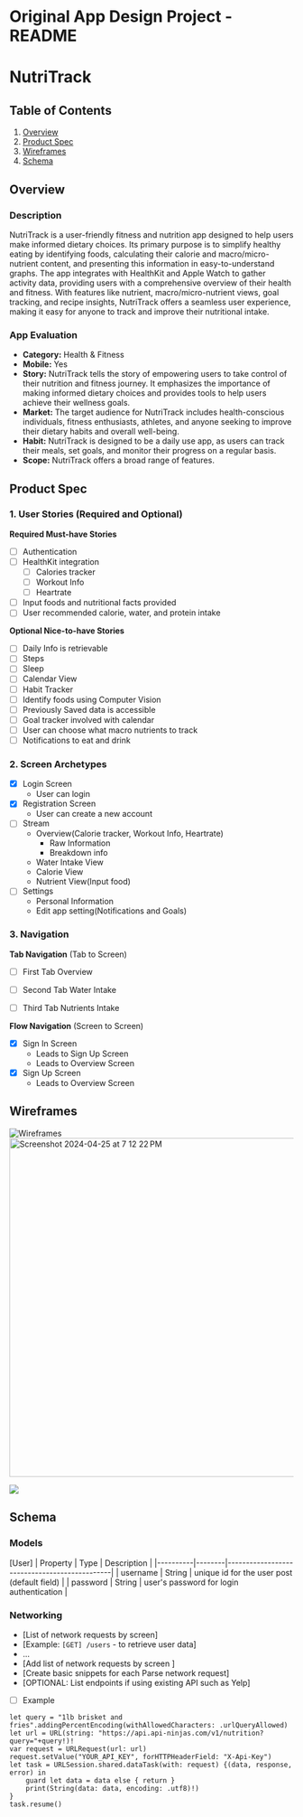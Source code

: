Original App Design Project - README 
===

# NutriTrack

## Table of Contents

1. [Overview](#Overview)
2. [Product Spec](#Product-Spec)
3. [Wireframes](#Wireframes)
4. [Schema](#Schema)

## Overview

### Description

NutriTrack is a user-friendly fitness and nutrition app designed to help users make informed dietary choices. Its primary purpose is to simplify healthy eating by identifying foods, calculating their calorie and macro/micro-nutrient content, and presenting this information in easy-to-understand graphs. The app integrates with HealthKit and Apple Watch to gather activity data, providing users with a comprehensive overview of their health and fitness. With features like nutrient, macro/micro-nutrient views, goal tracking, and recipe insights, NutriTrack offers a seamless user experience, making it easy for anyone to track and improve their nutritional intake.

### App Evaluation

- **Category:** Health & Fitness
- **Mobile:** Yes
- **Story:**  NutriTrack tells the story of empowering users to take control of their nutrition and fitness journey. It emphasizes the importance of making informed dietary choices and provides tools to help users achieve their wellness goals.
- **Market:** The target audience for NutriTrack includes health-conscious individuals, fitness enthusiasts, athletes, and anyone seeking to improve their dietary habits and overall well-being.
- **Habit:** NutriTrack is designed to be a daily use app, as users can track their meals, set goals, and monitor their progress on a regular basis.
- **Scope:** NutriTrack offers a broad range of features.

## Product Spec

### 1. User Stories (Required and Optional)

**Required Must-have Stories**

- [ ] Authentication
- [ ] HealthKit integration
    - [ ] Calories tracker
    - [ ] Workout Info
    - [ ] Heartrate
- [ ] Input foods and nutritional facts provided
- [ ] User recommended calorie, water, and protein intake

**Optional Nice-to-have Stories**

- [ ] Daily Info is retrievable
- [ ] Steps
- [ ] Sleep
- [ ] Calendar View
- [ ] Habit Tracker
- [ ] Identify foods using Computer Vision
- [ ] Previously Saved data is accessible
- [ ] Goal tracker involved with calendar
- [ ] User can choose what macro nutrients to track
- [ ] Notifications to eat and drink

### 2. Screen Archetypes

- [x] Login Screen
    * User can login
- [x] Registration Screen
    * User can create a new account
- [ ] Stream
    * Overview(Calorie tracker, Workout Info, Heartrate)
        * Raw Information
        * Breakdown info
    * Water Intake View
    * Calorie View
    * Nutrient View(Input food)
- [ ] Settings
    * Personal Information
    * Edit app setting(Notifications and Goals)

### 3. Navigation

**Tab Navigation** (Tab to Screen)


- [ ] First Tab Overview 
- [ ] Second Tab Water Intake
- [ ] Third Tab Nutrients Intake


**Flow Navigation** (Screen to Screen)

- [x] Sign In Screen
  * Leads to Sign Up Screen
  * Leads to Overview Screen
- [x] Sign Up Screen
  * Leads to Overview Screen


## Wireframes

![Wireframes](https://hackmd.io/_uploads/ryIk6BvlR.jpg)
<img width="600" alt="Screenshot 2024-04-25 at 7 12 22 PM" src="https://github.com/Topusaha/NutriTrack/assets/137203168/2f4a3cff-2d65-4629-ab80-9aac7f6bfeb6">

<div>
    <a href="https://www.loom.com/share/7cc2575f5e714d36bdb65f6b4b092667">
    </a>
    <a href="https://www.loom.com/share/7cc2575f5e714d36bdb65f6b4b092667">
      <img style="max-width:600px;" src="https://cdn.loom.com/sessions/thumbnails/7cc2575f5e714d36bdb65f6b4b092667-with-play.gif">
    </a>
  </div>

## Schema 


### Models

[User]
| Property | Type   | Description                                  |
|----------|--------|----------------------------------------------|
| username | String | unique id for the user post (default field)   |
| password | String | user's password for login authentication      |



### Networking

- [List of network requests by screen]
- [Example: `[GET] /users` - to retrieve user data]
- ...
- [Add list of network requests by screen ]
- [Create basic snippets for each Parse network request]
- [OPTIONAL: List endpoints if using existing API such as Yelp]

- [ ] Example
```
let query = "1lb brisket and fries".addingPercentEncoding(withAllowedCharacters: .urlQueryAllowed)
let url = URL(string: "https://api.api-ninjas.com/v1/nutrition?query="+query!)!
var request = URLRequest(url: url)
request.setValue("YOUR_API_KEY", forHTTPHeaderField: "X-Api-Key")
let task = URLSession.shared.dataTask(with: request) {(data, response, error) in
    guard let data = data else { return }
    print(String(data: data, encoding: .utf8)!)
}
task.resume()
